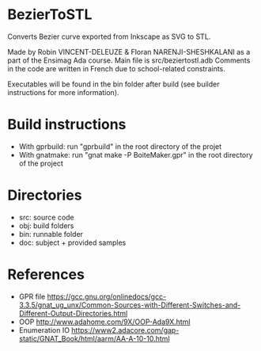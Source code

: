 # BezierToSTL
Converts Bezier curve exported from Inkscape as SVG to STL.

Made by Robin VINCENT-DELEUZE & Floran NARENJI-SHESHKALANI as a part of the Ensimag Ada course.
Main file is src/beziertostl.adb
Comments in the code are written in French due to school-related constraints.

Executables will be found in the bin folder after build (see builder instructions for more information).

# Build instructions
- With gprbuild: run "gprbuild" in the root directory of the projet
- With gnatmake: run "gnat make -P BoiteMaker.gpr" in the root directory of the project

# Directories
- src: source code
- obj: build folders
- bin: runnable folder
- doc: subject + provided samples

# References
- GPR file
https://gcc.gnu.org/onlinedocs/gcc-3.3.5/gnat_ug_unx/Common-Sources-with-Different-Switches-and-Different-Output-Directories.html
- OOP
http://www.adahome.com/9X/OOP-Ada9X.html
- Enumeration IO
https://www2.adacore.com/gap-static/GNAT_Book/html/aarm/AA-A-10-10.html
